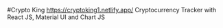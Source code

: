 #Crypto King
https://cryptoking1.netlify.app/
Cryptocurrency Tracker with React JS, Material UI and Chart JS
